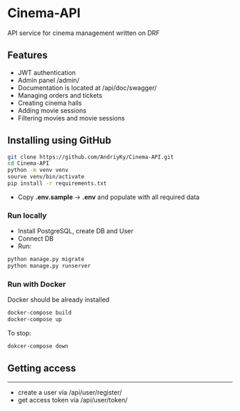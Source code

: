 # Cinema-API
API service for cinema management written on DRF

## Features
- JWT authentication
- Admin panel /admin/
- Documentation is located at /api/doc/swagger/
- Managing orders and tickets
- Creating cinema halls
- Adding movie sessions
- Filtering movies and movie sessions

## Installing using GitHub

```bash
git clone https://github.com/AndriyKy/Cinema-API.git
cd Cinema-API
python -m venv venv
sourve venv/bin/activate
pip install -r requirements.txt
````
- Copy **.env.sample** -> **.env** and populate with all required data

### Run locally
- Install PostgreSQL, create DB and User
- Connect DB
- Run:

```bash
python manage.py migrate
python manage.py runserver
```

### Run with Docker
Docker should be already installed
```bash
docker-compose build
docker-compose up
```

To stop:
```bash
dokcer-compose down
```

## Getting access
<hr>

- create a user via /api/user/register/
- get access token via /api/user/token/
